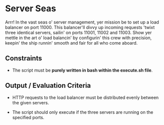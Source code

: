 # Server Seas

Arrr! In the vast seas o' server management, yer mission be to set up a load balancer on port 11000. This balancer'll divvy up incoming requests 'twixt three identical servers, sailin' on ports 11001, 11002 and 11003. Show yer mettle in the art o' load balancin' by configurin' this crew with precision, keepin' the ship runnin' smooth and fair for all who come aboard.

## Constraints

- The script must be **purely written in bash within the execute.sh file**.

## Output / Evaluation Criteria

- HTTP requests to the load balancer must be distributed evenly between the given servers.

- The script should only execute if the three servers are running on the specified ports.
